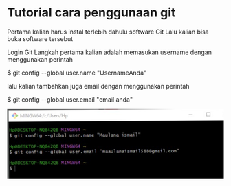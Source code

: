# Tutorial cara penggunaan git

Pertama kalian harus instal terlebih dahulu software Git Lalu kalian bisa buka software tersebut

Login Git
Langkah pertama kalian adalah memasukan username dengan menggunakan perintah

$ git config --global user.name "UsernameAnda"

lalu kalian tambahkan juga email dengan menggunakan perintah

$ git config --global user.email "email anda"


![Gambar 1](screenshot/ss1.png)
